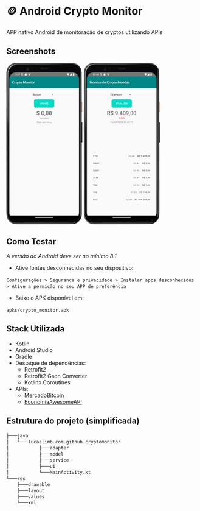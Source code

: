 
# 🪙 Android Crypto Monitor

APP nativo Android de monitoração de cryptos utilizando APIs 

## Screenshots

<img src="assets/Screenshot0.png" alt="Screenshot do APP" width="200"> <img src="assets/Screenshot1.png" alt="Screenshot do APP" width="200">

## Como Testar
_A versão do Android deve ser no mínimo 8.1_

- Ative fontes desconhecidas no seu dispositivo:

`Configurações > Segurança e privacidade > Instalar apps desconhecidos > Ative a permição no seu APP de preferência`

- Baixe o APK disponível em:

`apks/crypto_monitor.apk`

## Stack Utilizada

- Kotlin
- Android Studio
- Gradle
- Destaque de dependências:
  - Retrofit2
  - Retrofit2 Gson Converter
  - Kotlinx Coroutines
- APIs:
  - [MercadoBitcoin](https://api.mercadobitcoin.net/api/v4/docs)
  - [EconomiaAwesomeAPI](https://economia.awesomeapi.com.br/)

## Estrutura do projeto (simplificada)

```
├───java
│   └───lucaslimb.com.github.cryptomonitor
│           ├───adapter
│           ├───model           
│           ├───service    
│           ├───ui        
│           └───MainActivity.kt                             
└───res
    ├───drawable
    ├───layout
    ├───values
    └───xml
```
